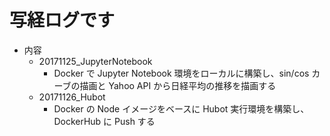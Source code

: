 # 写経ログです
- 内容
  - 20171125_JupyterNotebook
    - Docker で Jupyter Notebook 環境をローカルに構築し、sin/cos カーブの描画と Yahoo API から日経平均の推移を描画する
  - 20171126_Hubot
    
    - Docker の Node イメージをベースに Hubot 実行環境を構築し、DockerHub に Push する
